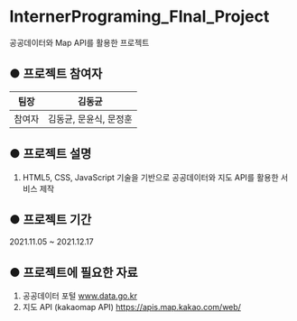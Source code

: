 # InternerPrograming_FInal_Project
공공데이터와 Map API를 활용한 프로젝트


## ● 프로젝트 참여자
| 팀장 |                         김동균                         |
| :----: | :----------------------------------------------------: |
| 참여자 | 김동균, 문윤식, 문정훈                                  |


## ● 프로젝트 설명
1. HTML5, CSS, JavaScript 기술을 기반으로 공공데이터와 지도 API를 활용한 서비스 제작


## ● 프로젝트 기간
2021.11.05 ~ 2021.12.17

## ● 프로젝트에 필요한 자료
1. 공공데이터 포털 www.data.go.kr
2. 지도 API (kakaomap API) https://apis.map.kakao.com/web/
